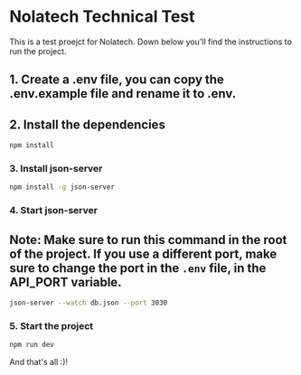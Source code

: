 # Nolatech Technical Test

This is a test proejct for Nolatech. Down below you'll find the instructions to run the project.

## 1. Create a .env file, you can copy the .env.example file and rename it to .env.

## 2. Install the dependencies
```bash
npm install
```

### 3. Install json-server
```bash
npm install -g json-server
```

### 4. Start json-server
## Note: Make sure to run this command in the root of the project. If you use a different port, make sure to change the port in the `.env` file, in the API_PORT variable.
```bash
json-server --watch db.json --port 3030
```

### 5. Start the project
```bash
npm run dev
```

And that's all :)!